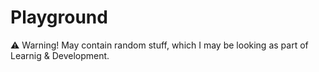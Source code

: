 # Playground    

:warning: Warning!
May contain random stuff, which I may be looking as part of Learnig & Development.